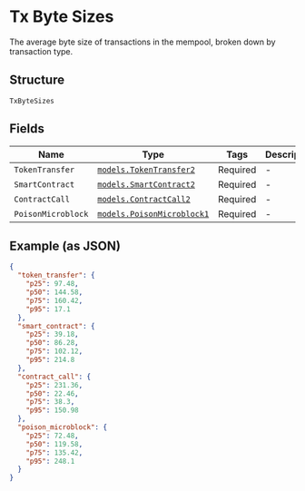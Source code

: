 # Tx Byte Sizes

The average byte size of transactions in the mempool, broken down by transaction type.

## Structure

`TxByteSizes`

## Fields

| Name               | Type                                                                  | Tags     | Description |
| ------------------ | --------------------------------------------------------------------- | -------- | ----------- |
| `TokenTransfer`    | [`models.TokenTransfer2`](../../doc/models/token-transfer-2.md)       | Required | -           |
| `SmartContract`    | [`models.SmartContract2`](../../doc/models/smart-contract-2.md)       | Required | -           |
| `ContractCall`     | [`models.ContractCall2`](../../doc/models/contract-call-2.md)         | Required | -           |
| `PoisonMicroblock` | [`models.PoisonMicroblock1`](../../doc/models/poison-microblock-1.md) | Required | -           |

## Example (as JSON)

```json
{
  "token_transfer": {
    "p25": 97.48,
    "p50": 144.58,
    "p75": 160.42,
    "p95": 17.1
  },
  "smart_contract": {
    "p25": 39.18,
    "p50": 86.28,
    "p75": 102.12,
    "p95": 214.8
  },
  "contract_call": {
    "p25": 231.36,
    "p50": 22.46,
    "p75": 38.3,
    "p95": 150.98
  },
  "poison_microblock": {
    "p25": 72.48,
    "p50": 119.58,
    "p75": 135.42,
    "p95": 248.1
  }
}
```
